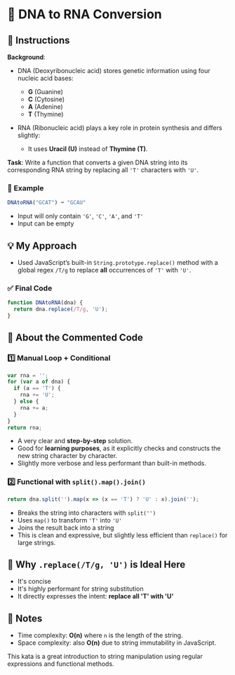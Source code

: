 # 🔬 DNA to RNA Conversion

## 🧾 Instructions

**Background**:
- DNA (Deoxyribonucleic acid) stores genetic information using four nucleic acid bases:
  - **G** (Guanine)
  - **C** (Cytosine)
  - **A** (Adenine)
  - **T** (Thymine)

- RNA (Ribonucleic acid) plays a key role in protein synthesis and differs slightly:
  - It uses **Uracil (U)** instead of **Thymine (T)**.

**Task**:
Write a function that converts a given DNA string into its corresponding RNA string by replacing all `'T'` characters with `'U'`.

### 🧪 Example

```js
DNAtoRNA("GCAT") ➞ "GCAU"
````

* Input will only contain `'G'`, `'C'`, `'A'`, and `'T'`
* Input can be empty

## 💡 My Approach

* Used JavaScript’s built-in `String.prototype.replace()` method with a global regex `/T/g` to replace **all** occurrences of `'T'` with `'U'`.

### ✅ Final Code

```js
function DNAtoRNA(dna) {
  return dna.replace(/T/g, 'U');
}
```

## 💭 About the Commented Code

### 1️⃣ Manual Loop + Conditional

```js
var rna = '';
for (var a of dna) {
  if (a == 'T') {
    rna += 'U';
  } else {
    rna += a;
  }
}
return rna;
```

* A very clear and **step-by-step** solution.
* Good for **learning purposes**, as it explicitly checks and constructs the new string character by character.
* Slightly more verbose and less performant than built-in methods.

### 2️⃣ Functional with `split().map().join()`

```js
return dna.split('').map(x => (x == 'T') ? 'U' : x).join('');
```

* Breaks the string into characters with `split('')`
* Uses `map()` to transform `'T'` into `'U'`
* Joins the result back into a string
* This is clean and expressive, but slightly less efficient than `replace()` for large strings.

## 🧠 Why `.replace(/T/g, 'U')` is Ideal Here

* It's concise
* It's highly performant for string substitution
* It directly expresses the intent: **replace all 'T' with 'U'**

## 📌 Notes

* Time complexity: **O(n)** where `n` is the length of the string.
* Space complexity: also **O(n)** due to string immutability in JavaScript.

This kata is a great introduction to string manipulation using regular expressions and functional methods.